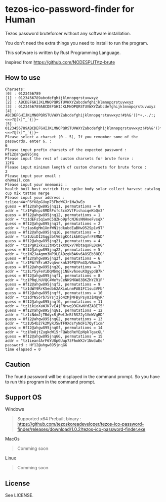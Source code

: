# tezos-ico-password-finder for Human

Tezos password bruteforcer without any software installation.

You don't need the extra things you need to install to run the program.

This software is written by Rust Programming Language.
 
Inspired from https://github.com/NODESPLIT/tz-brute

## How to use

```jshelllanguage
Charsets:
[0] : 0123456789
[1] : 0123456789abcdefghijklmnopqrstuvwxyz
[2] : ABCDEFGHIJKLMNOPQRSTUVWXYZabcdefghijklmnopqrstuvwxyz
[3] : 0123456789ABCDEFGHIJKLMNOPQRSTUVWXYZabcdefghijklmnopqrstuvwxyz
[4] : ABCDEFGHIJKLMNOPQRSTUVWXYZabcdefghijklmnopqrstuvwxyz!#$%&'()*+,-./:;<=>?@[\]^_`{|}~
[5] : 0123456789ABCDEFGHIJKLMNOPQRSTUVWXYZabcdefghijklmnopqrstuvwxyz!#$%&'()*+,-./:;<=>?@[\]^_`{|}~
Please select a charset (0 - 5), If you remember some of the passwords, enter 6. :
6
Please input prefix charsets of the expected password :
Hf12@ahgw895jnq
Please input the rest of custom charsets for brute force :
12fG
Please input minimum length of custom charsets for brute force :
2
Please input your email :
oh@mail.com
Please input your mnemonic :
health boil host ostrich fire spike body solar collect harvest catalog cup mix tattoo merge
Please input your address :
tz1iean4ArF6YU8pGUup73FhoWXJr1Nw3wEo
guess = Hf12@ahgw895jnq11, permutations = 0
addr = "tz1PqGnpz8MDSFxfc3cmXVfFishaiqeKbQm3"
guess = Hf12@ahgw895jnq12, permutations = 1
addr = "tz1dEFs5q1wmC5QZHo9pfcNJ6sNNHneFvsqX"
guess = Hf12@ahgw895jnq1f, permutations = 2
addr = "tz1as6gMm1XnfWN1tdkubdEaBHw952Sp1v9T"
guess = Hf12@ahgw895jnq1G, permutations = 3
addr = "tz1UziD12Sqg3btV65gKC4ikbKCqnfrF8MND"
guess = Hf12@ahgw895jnq21, permutations = 4
addr = "tz1PgRixku1itM5t1kXmQxV7RbtaqsFLDxHG"
guess = Hf12@ahgw895jnq22, permutations = 5
addr = "tz1N2JaAgmm3NP9LEADzqN3AKv6A8SEb38EG"
guess = Hf12@ahgw895jnq2f, permutations = 6
addr = "tz1PAfYEraH2vqAvnknk39PQYFm4QzVBmx3e"
guess = Hf12@ahgw895jnq2G, permutations = 7
addr = "tz1LY5yFeViDqMbmgj1NEkvhseuXQgypdB7k"
guess = Hf12@ahgw895jnqf1, permutations = 8
addr = "tz1PRqLhUVQC4WeYsCeNK9MXW83BKZhYZR1F"
guess = Hf12@ahgw895jnqf2, permutations = 9
addr = "tz1dWY9RrK5edb62AXioLnmPAB1FC1su3VFb"
guess = Hf12@ahgw895jnqff, permutations = 10
addr = "tz1dYNSorb75Ysjzjo4zMjMFByPsyU3iMqyR"
guess = Hf12@ahgw895jnqfG, permutations = 11
addr = "tz1ikioXaWJK7vE4jFNrwq93GXwNYdZABET5"
guess = Hf12@ahgw895jnqG1, permutations = 12
addr = "tz1iNdmJjTBdyxRjRwtJeBf5SZJy1VnWVgBD"
guess = Hf12@ahgw895jnqG2, permutations = 13
addr = "tz1U54b27k2MyRJ5wTF9XdsYyNdF17Qyf1cm"
guess = Hf12@ahgw895jnqGf, permutations = 14
addr = "tz1Ro8jtZugkdW15rFQWbdReYEpNpkTgacGL"
guess = Hf12@ahgw895jnqGG, permutations = 15
addr = "tz1iean4ArF6YU8pGUup73FhoWXJr1Nw3wEo"
password : Hf12@ahgw895jnqGG
time elapsed = 0
```

## Caution
The found password will be displayed in the command prompt.
So you have to run this program in the command prompt.

## Support OS
Windows
 > Supported
 > x64 Prebuilt binary : https://github.com/tezoskoreadeveloper/tezos-ico-password-finder/releases/download/1.0.2/tezos-ico-password-finder.exe
   
MacOs
 > Comming soon  

Linux
 > Comming soon
 
## License
See LICENSE.
